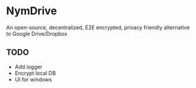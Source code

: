 # NymDrive

An open-source, decentralized, E2E encrypted, privacy friendly alternative to Google Drive/Dropbox



## TODO
- Add logger
- Encrypt local DB
- UI for windows